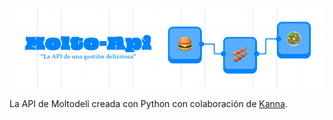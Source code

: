 ![MoltodeliApi Banner](./assets/images/banner.jpg)

La API de Moltodeli creada con Python con colaboración de [Kanna](https://github.com/bony24).
